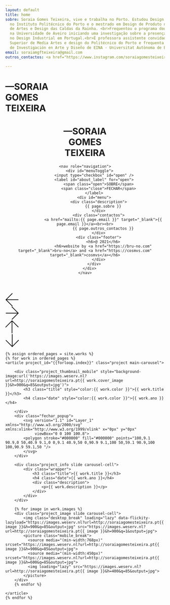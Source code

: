 ```yaml
---
layout: default
title: home
sobre: Soraia Gomes Teixeira, vive e trabalha no Porto. Estudou Design Industrial
  no Instituto Politécnico do Porto e o mestrado em Design de Produto na Escola Superior
  de Artes e Design das Caldas da Rainha. <br>Frequentou o programa doutoral em Design
  na Universidade de Aveiro iniciando uma investigação sobre a presença das mulheres
  no Design Industrial em Portugal.<br>É professora assistente convidada na Escola
  Superior de Media Artes e design do Politécnico do Porto e frequenta o doutoramento
  de Investigación en Arte y Diseño de EINA - Universitat Autònoma de Barcelona.
email: soraiamgfteixeira@gmail.com
outros_contactos: <a href="https://www.instagram.com/soraiagomesteixeira" title="https://www.instagram.com/soraiagomesteixeira">www.instagram.com/soraiagomesteixeira</a>

---
```

<div id="preload">
 <h1>—SORAIA<br>GOMES<br>TEIXEIRA</h1>
</div>

<header id="header">
	<h1>—SORAIA<br>GOMES<br>TEIXEIRA</h1>

	<nav role="navigation">
		<div id="menuToggle">
			<input type="checkbox" id="open" />
			<label id="about_label" for="open">
				<span class="open">SOBRE</span>
				<span class="close">FECHAR</span>
			</label>
			<div id="menu">
				<div class="description">
					{{ page.sobre }}
				</div>
				<div class="contactos">
					<a href="mailto:{{ page.email }}" target="_blank">{{ page.email }}</a><br><br>
					{{ page.outros_contactos }}
				</div>
				<div class="footer">
					<h6>@ 2021</h6>
					<h6>website by <a href="https://bru-no.com" target="_blank">bru-no</a> and <a href="https://cosmvs.com" target="_blank">cosmvs</a></h6>
				</div>
			</div>
		</div>
	</nav>

</header>



<div class="main_slider_navigation lateral">
	<div id="arrow_left" class="arrow" onclick="prevSlideHorizontal(event)">
		<svg width="43" height="43" viewBox="0 0 43 43" fill="none" xmlns="http://www.w3.org/2000/svg">
		<line x1="41.465" y1="21.8244" x2="1.90633" y2="21.8244" stroke="black" stroke-width="2"/>
		<line x1="1.49394" y1="22.4938" x2="22.3143" y2="1.67348" stroke="black" stroke-width="2"/>
		<line x1="1.88673" y1="21.4725" x2="22.7071" y2="42.2928" stroke="black" stroke-width="2"/>
		</svg>
	</div>
	<div id="arrow_right" class="arrow" onclick="nextSlideHorizontal(event)">
		<svg width="43" height="43" viewBox="0 0 43 43" fill="none" xmlns="http://www.w3.org/2000/svg">
		<line x1="1.53485" y1="21.1755" x2="41.0935" y2="21.1755" stroke="black" stroke-width="2"/>
		<line x1="41.5059" y1="20.5061" x2="20.6856" y2="41.3265" stroke="black" stroke-width="2"/>
		<line x1="41.1131" y1="21.5275" x2="20.2928" y2="0.707109" stroke="black" stroke-width="2"/>
		</svg>
	</div>
</div>
<div class="main_slider_navigation vertical">
	<div id="arrow_top" class="arrow">
	<svg width="43" height="43" viewBox="0 0 43 43" fill="none" xmlns="http://www.w3.org/2000/svg">
	<line x1="21.1755" y1="41.5996" x2="21.1755" y2="2.04092" stroke="black" stroke-width="2"/>
	<line x1="20.5061" y1="1.62853" x2="41.3265" y2="22.4489" stroke="black" stroke-width="2"/>
	<line x1="21.5275" y1="2.02132" x2="0.707107" y2="22.8417" stroke="black" stroke-width="2"/>
	</svg>
	</div>
	<div id="arrow_bottom" class="arrow">
	<svg width="43" height="43" viewBox="0 0 43 43" fill="none" xmlns="http://www.w3.org/2000/svg">
	<line x1="21.8245" y1="1.48993" x2="21.8245" y2="41.0486" stroke="black" stroke-width="2"/>
	<line x1="22.4939" y1="41.461" x2="1.67355" y2="20.6407" stroke="black" stroke-width="2"/>
	<line x1="21.4725" y1="41.0682" x2="42.2929" y2="20.2479" stroke="black" stroke-width="2"/>
	</svg>
	</div>
</div>



<main id="main_wrapper">


	{% assign ordered_pages = site.works %}
	{% for work in ordered_pages %}
	<article project_id="{{forloop.index}}" class="project main-carousel">

		<div class="project_thumbnail_mobile" style="background-image:url('https://images.weserv.nl?url=http://soraiagomesteixeira.pt{{ work.cover_image }}&h=900&q=85&output=jpg')">
			<h3 class="title" style="color:{{ work.color }}">{{ work.title }}</h3>
			<h4 class="date" style="color:{{ work.color }}">{{ work.ano }}</h4>

		</div>
		<div class="fechar_popup">
			<svg version="1.1" id="Layer_1" xmlns="http://www.w3.org/2000/svg" xmlns:xlink="http://www.w3.org/1999/xlink" x="0px" y="0px"
				 viewBox="0 0 100 100.8">
			<polygon stroke="#000000" fill="#000000" points="100,9.1 90.9,0 50,40.9 9.1,0 0,9.1 40.9,50 0,90.9 9.1,100 50,59.1 90.9,100 100,90.9 59.1,50 "/>
			</svg>
		</div>

		<div class="project_info slide carousel-cell">
			<div class="wrapper">
				<h3 class="title">{{ work.title }}</h3>
				<h4 class="date">{{ work.ano }}</h4>
				<div class="description">
					<p>{{ work.description }}</p>
				</div>
			</div>
		</div>

		{% for image in work.images %}
		<div class="project_image slide carousel-cell">
			<img class="desktop_break" loading="lazy" data-flickity-lazyload="https://images.weserv.nl?url=http://soraiagomesteixeira.pt{{ image }}&h=900&q=85&output=jpg" src="https://images.weserv.nl?url=http://soraiagomesteixeira.pt{{ image }}&h=900&q=1&output=jpg">
			<picture class="mobile_break">
			  <source media="(min-width:768px)" srcset="https://images.weserv.nl?url=http://soraiagomesteixeira.pt{{ image }}&h=900&q=85&output=jpg">
			  <source media="(min-width:450px)" srcset="https://images.weserv.nl?url=http://soraiagomesteixeira.pt{{ image }}&h=600&q=85&output=jpg">
			  <img loading="lazy" src="https://images.weserv.nl?url=http://soraiagomesteixeira.pt{{ image }}&h=400&q=85&output=jpg">
			</picture>
		</div>
		{% endfor %}

	</article>
	{% endfor %}


</main>


<script type="text/javascript" src="https://cdn.jsdelivr.net/npm/slick-carousel@1.8.1/slick/slick.min.js"></script>
<script type="text/javascript" src="https://unpkg.com/flickity@2.2.2/dist/flickity.pkgd.min.js"></script>